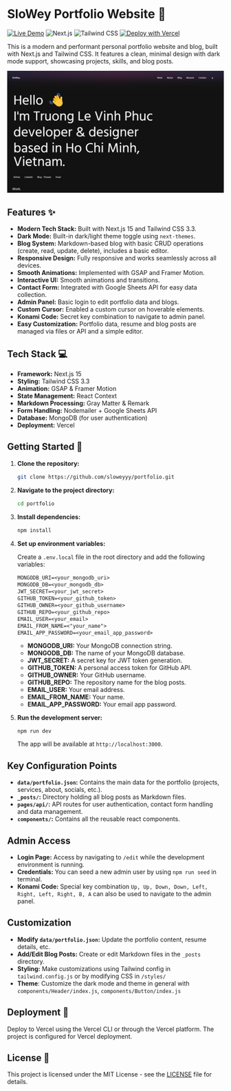# SloWey Portfolio Website 🚀

[![Live Demo](https://img.shields.io/badge/demo-live-green.svg)](https://www.slowey.works)
![Next.js](https://img.shields.io/badge/Next.js-15.1.6-blue)
![Tailwind CSS](https://img.shields.io/badge/Tailwind_CSS-3.3-blueviolet)
[![Deploy with Vercel](https://vercel.com/button)](https://vercel.com/new/clone?repository-url=https%3A%2F%2Fgithub.com%2Fsloweyyy%2Fportfolio&env=MONGODB_URI,MONGODB_DB,JWT_SECRET,GITHUB_TOKEN,GITHUB_OWNER,GITHUB_REPO&demo-title=SloWey%20Portfolio&demo-url=https%3A%2F%2Fwww.slowey.works%2F)

This is a modern and performant personal portfolio website and blog, built with Next.js and Tailwind CSS. It features a clean, minimal design with dark mode support, showcasing projects, skills, and blog posts.

![Portfolio Demo](https://github.com/sloweyyy/portfolio/blob/main/public/images/demo.png)

## Features ✨

- **Modern Tech Stack:** Built with Next.js 15 and Tailwind CSS 3.3.
- **Dark Mode:** Built-in dark/light theme toggle using `next-themes`.
- **Blog System:** Markdown-based blog with basic CRUD operations (create, read, update, delete), includes a basic editor.
- **Responsive Design:**  Fully responsive and works seamlessly across all devices.
- **Smooth Animations:** Implemented with GSAP and Framer Motion.
- **Interactive UI:** Smooth animations and transitions.
- **Contact Form:** Integrated with Google Sheets API for easy data collection.
- **Admin Panel:** Basic login to edit portfolio data and blogs.
- **Custom Cursor:** Enabled a custom cursor on hoverable elements.
- **Konami Code:** Secret key combination to navigate to admin panel.
- **Easy Customization:**  Portfolio data, resume and blog posts are managed via files or API and a simple editor.

## Tech Stack 💻

- **Framework:** Next.js 15
- **Styling:** Tailwind CSS 3.3
- **Animation:** GSAP & Framer Motion
- **State Management:** React Context
- **Markdown Processing:** Gray Matter & Remark
- **Form Handling:** Nodemailer + Google Sheets API
- **Database:** MongoDB (for user authentication)
- **Deployment:** Vercel

## Getting Started 🚀

1. **Clone the repository:**

    ```bash
    git clone https://github.com/sloweyyy/portfolio.git
    ```

2. **Navigate to the project directory:**

    ```bash
    cd portfolio
    ```

3. **Install dependencies:**

    ```bash
    npm install
    ```

4. **Set up environment variables:**

    Create a `.env.local` file in the root directory and add the following variables:

    ```env
    MONGODB_URI=<your_mongodb_uri>
    MONGODB_DB=<your_mongodb_db>
    JWT_SECRET=<your_jwt_secret>
    GITHUB_TOKEN=<your_github_token>
    GITHUB_OWNER=<your_github_username>
    GITHUB_REPO=<your_github_repo>
    EMAIL_USER=<your_email>
    EMAIL_FROM_NAME=<"your_name">
    EMAIL_APP_PASSWORD=<your_email_app_password>
    ```

    - **MONGODB_URI:** Your MongoDB connection string.
    - **MONGODB_DB:** The name of your MongoDB database.
    - **JWT_SECRET:** A secret key for JWT token generation.
    - **GITHUB_TOKEN:** A personal access token for GitHub API.
    - **GITHUB_OWNER:** Your GitHub username.
    - **GITHUB_REPO:** The repository name for the blog posts.
    - **EMAIL_USER:** Your email address.
    - **EMAIL_FROM_NAME:** Your name.
    - **EMAIL_APP_PASSWORD:** Your email app password.
5. **Run the development server:**

    ```bash
    npm run dev
    ```

    The app will be available at `http://localhost:3000`.

## Key Configuration Points

- **`data/portfolio.json`:** Contains the main data for the portfolio (projects, services, about, socials, etc.).
- **`_posts/`:** Directory holding all blog posts as Markdown files.
- **`pages/api/`:** API routes for user authentication, contact form handling and data management.
- **`components/`:** Contains all the reusable react components.

## Admin Access

- **Login Page:** Access by navigating to `/edit` while the development environment is running.
- **Credentials:** You can seed a new admin user by using `npm run seed` in terminal.
- **Konami Code:** Special key combination `Up, Up, Down, Down, Left, Right, Left, Right, B, A` can also be used to navigate to the admin panel.

## Customization

- **Modify `data/portfolio.json`:**  Update the portfolio content, resume details, etc.
- **Add/Edit Blog Posts:** Create or edit Markdown files in the `_posts` directory.
- **Styling:** Make customizations using Tailwind config in `tailwind.config.js` or by modifying CSS in `/styles/`
- **Theme**: Customize the dark mode and theme in general with `components/Header/index.js`, `components/Button/index.js`

## Deployment 🚀

Deploy to Vercel using the Vercel CLI or through the Vercel platform. The project is configured for Vercel deployment.

## License 📄

This project is licensed under the MIT License - see the [LICENSE](LICENSE) file for details.
